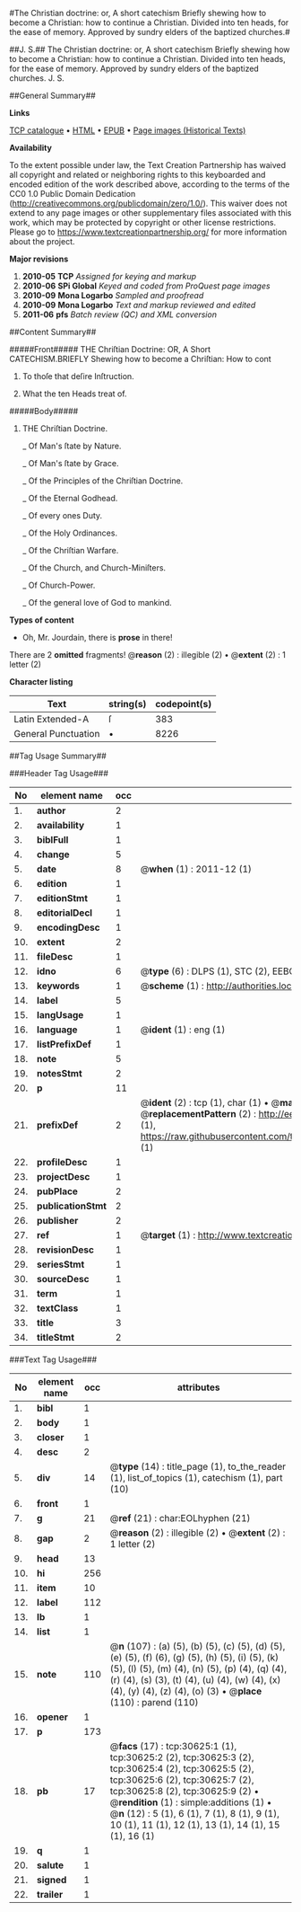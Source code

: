 #The Christian doctrine: or, A short catechism Briefly shewing how to become a Christian: how to continue a Christian. Divided into ten heads, for the ease of memory. Approved by sundry elders of the baptized churches.#

##J. S.##
The Christian doctrine: or, A short catechism Briefly shewing how to become a Christian: how to continue a Christian. Divided into ten heads, for the ease of memory. Approved by sundry elders of the baptized churches.
J. S.

##General Summary##

**Links**

[TCP catalogue](http://www.ota.ox.ac.uk/tcp/)  • 
[HTML](http://tei.it.ox.ac.uk/tcp/Texts-HTML/free/A61/A61138.html)  • 
[EPUB](http://tei.it.ox.ac.uk/tcp/Texts-EPUB/free/A61/A61138.epub) • 
[Page images (Historical Texts)](https://historicaltexts.jisc.ac.uk/eebo-99826228e)

**Availability**

To the extent possible under law, the Text Creation Partnership has waived all copyright and related or neighboring rights to this keyboarded and encoded edition of the work described above, according to the terms of the CC0 1.0 Public Domain Dedication (http://creativecommons.org/publicdomain/zero/1.0/). This waiver does not extend to any page images or other supplementary files associated with this work, which may be protected by copyright or other license restrictions. Please go to https://www.textcreationpartnership.org/ for more information about the project.

**Major revisions**

1. __2010-05__ __TCP__ *Assigned for keying and markup*
1. __2010-06__ __SPi Global__ *Keyed and coded from ProQuest page images*
1. __2010-09__ __Mona Logarbo__ *Sampled and proofread*
1. __2010-09__ __Mona Logarbo__ *Text and markup reviewed and edited*
1. __2011-06__ __pfs__ *Batch review (QC) and XML conversion*

##Content Summary##

#####Front#####
THE Chriſtian Doctrine: OR, A Short CATECHISM.BRIEFLY Shewing how to become a Chriſtian: How to cont
1. To thoſe that deſire Inſtruction.

1. What the ten Heads treat of.

#####Body#####

1. THE Chriſtian Doctrine.

    _ Of Man's ſtate by Nature.

    _ Of Man's ſtate by Grace.

    _ Of the Principles of the Chriſtian Doctrine.

    _ Of the Eternal Godhead.

    _ Of every ones Duty.

    _ Of the Holy Ordinances.

    _ Of the Chriſtian Warfare.

    _ Of the Church, and Church-Miniſters.

    _ Of Church-Power.

    _ Of the general love of God to mankind.

**Types of content**

  * Oh, Mr. Jourdain, there is **prose** in there!

There are 2 **omitted** fragments! 
 @__reason__ (2) : illegible (2)  •  @__extent__ (2) : 1 letter (2)

**Character listing**


|Text|string(s)|codepoint(s)|
|---|---|---|
|Latin Extended-A|ſ|383|
|General Punctuation|•|8226|

##Tag Usage Summary##

###Header Tag Usage###

|No|element name|occ|attributes|
|---|---|---|---|
|1.|__author__|2||
|2.|__availability__|1||
|3.|__biblFull__|1||
|4.|__change__|5||
|5.|__date__|8| @__when__ (1) : 2011-12 (1)|
|6.|__edition__|1||
|7.|__editionStmt__|1||
|8.|__editorialDecl__|1||
|9.|__encodingDesc__|1||
|10.|__extent__|2||
|11.|__fileDesc__|1||
|12.|__idno__|6| @__type__ (6) : DLPS (1), STC (2), EEBO-CITATION (1), PROQUEST (1), VID (1)|
|13.|__keywords__|1| @__scheme__ (1) : http://authorities.loc.gov/ (1)|
|14.|__label__|5||
|15.|__langUsage__|1||
|16.|__language__|1| @__ident__ (1) : eng (1)|
|17.|__listPrefixDef__|1||
|18.|__note__|5||
|19.|__notesStmt__|2||
|20.|__p__|11||
|21.|__prefixDef__|2| @__ident__ (2) : tcp (1), char (1)  •  @__matchPattern__ (2) : ([0-9\-]+):([0-9IVX]+) (1), (.+) (1)  •  @__replacementPattern__ (2) : http://eebo.chadwyck.com/downloadtiff?vid=$1&page=$2 (1), https://raw.githubusercontent.com/textcreationpartnership/Texts/master/tcpchars.xml#$1 (1)|
|22.|__profileDesc__|1||
|23.|__projectDesc__|1||
|24.|__pubPlace__|2||
|25.|__publicationStmt__|2||
|26.|__publisher__|2||
|27.|__ref__|1| @__target__ (1) : http://www.textcreationpartnership.org/docs/. (1)|
|28.|__revisionDesc__|1||
|29.|__seriesStmt__|1||
|30.|__sourceDesc__|1||
|31.|__term__|1||
|32.|__textClass__|1||
|33.|__title__|3||
|34.|__titleStmt__|2||


###Text Tag Usage###

|No|element name|occ|attributes|
|---|---|---|---|
|1.|__bibl__|1||
|2.|__body__|1||
|3.|__closer__|1||
|4.|__desc__|2||
|5.|__div__|14| @__type__ (14) : title_page (1), to_the_reader (1), list_of_topics (1), catechism (1), part (10)|
|6.|__front__|1||
|7.|__g__|21| @__ref__ (21) : char:EOLhyphen (21)|
|8.|__gap__|2| @__reason__ (2) : illegible (2)  •  @__extent__ (2) : 1 letter (2)|
|9.|__head__|13||
|10.|__hi__|256||
|11.|__item__|10||
|12.|__label__|112||
|13.|__lb__|1||
|14.|__list__|1||
|15.|__note__|110| @__n__ (107) : (a) (5), (b) (5), (c) (5), (d) (5), (e) (5), (f) (6), (g) (5), (h) (5), (i) (5), (k) (5), (l) (5), (m) (4), (n) (5), (p) (4), (q) (4), (r) (4), (s) (3), (t) (4), (u) (4), (w) (4), (x) (4), (y) (4), (z) (4), (o) (3)  •  @__place__ (110) : parend (110)|
|16.|__opener__|1||
|17.|__p__|173||
|18.|__pb__|17| @__facs__ (17) : tcp:30625:1 (1), tcp:30625:2 (2), tcp:30625:3 (2), tcp:30625:4 (2), tcp:30625:5 (2), tcp:30625:6 (2), tcp:30625:7 (2), tcp:30625:8 (2), tcp:30625:9 (2)  •  @__rendition__ (1) : simple:additions (1)  •  @__n__ (12) : 5 (1), 6 (1), 7 (1), 8 (1), 9 (1), 10 (1), 11 (1), 12 (1), 13 (1), 14 (1), 15 (1), 16 (1)|
|19.|__q__|1||
|20.|__salute__|1||
|21.|__signed__|1||
|22.|__trailer__|1||
